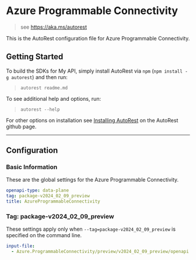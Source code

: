 # Azure Programmable Connectivity

> see https://aka.ms/autorest

This is the AutoRest configuration file for Azure Programmable Connectivity.

## Getting Started

To build the SDKs for My API, simply install AutoRest via `npm` (`npm install -g autorest`) and then run:

> `autorest readme.md`

To see additional help and options, run:

> `autorest --help`

For other options on installation see [Installing AutoRest](https://aka.ms/autorest/install) on the AutoRest github page.

---

## Configuration

### Basic Information

These are the global settings for the Azure Programmable Connectivity.

```yaml
openapi-type: data-plane
tag: package-v2024_02_09_preview
title: AzureProgrammableConnectivity
```

### Tag: package-v2024_02_09_preview

These settings apply only when `--tag=package-v2024_02_09_preview` is specified on the command line.

```yaml $(tag) == 'package-v2024_02_09_preview'
input-file:
  - Azure.ProgrammableConnectivity/preview/v2024_02_09_preview/openapi.json
```